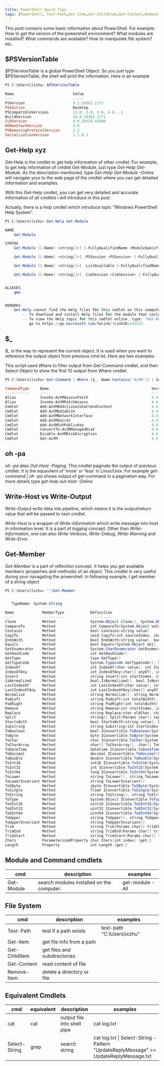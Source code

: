 ```yaml
---
title: PowerShell Quick Tips
tags: [PowerShell, Test-Path,Get-Item,Get-ChildItem,Get-Content,Remove-Item, Select-Object, Sort-Object,Select-String, ForEach, Get-Member, $_, $PSVersionTable] 
---
```


This post contains some basic information about PowerShell. For example: How to get the version of the powershell environment? 
What modules are installed? What commands are available? How to manipulate file system? etc.

## $PSVersionTable

*$PSVersionTable* is a global PowerShell Object. So you just type $PSVersionTable, the shell will print the information. Here is an example

```powershell
PS C:\Users\lxzhu> $PSVersionTable

Name                           Value
----                           -----
PSVersion                      5.1.18362.1171
PSEdition                      Desktop
PSCompatibleVersions           {1.0, 2.0, 3.0, 4.0...}
BuildVersion                   10.0.18362.1171
CLRVersion                     4.0.30319.42000
WSManStackVersion              3.0
PSRemotingProtocolVersion      2.3
SerializationVersion           1.1.0.1
```
## Get-Help xyz

Get-Help is the cmdlet to get help information of other cmdlet. For example, to get help information of cmdlet Get-Module, just type _Get-Help Get-Module_. 
As the description mentioned, type _Get-Help Get-Module -Online_ will navigate your to the web page of the cmdlet where you can get detailed information and examples.

With this Get-Help cmdlet, you can get very detailed and accurate information of all cmdlets i will introduce in this post.  

Actually, there is a *help* cmdlet which introduce topic "Windows PowerShell Help System".

```powershell
PS C:\Users\lxzhu> Get-Help Get-Module

NAME
    Get-Module

SYNTAX
    Get-Module [[-Name] <string[]>] [-FullyQualifiedName <ModuleSpecification[]>] [-All]  [<CommonParameters>]

    Get-Module [[-Name] <string[]>] -PSSession <PSSession> [-FullyQualifiedName <ModuleSpecification[]>] [-ListAvailable] [-PSEdition <string>] [-Refresh]  [<CommonParameters>]

    Get-Module [[-Name] <string[]>] -ListAvailable [-FullyQualifiedName <ModuleSpecification[]>] [-All] [-PSEdition <string>] [-Refresh]  [<CommonParameters>]

    Get-Module [[-Name] <string[]>] -CimSession <CimSession> [-FullyQualifiedName <ModuleSpecification[]>] [-ListAvailable] [-Refresh] [-CimResourceUri <uri>] [-CimNamespace <string>]  [<CommonParameters>]


ALIASES
    gmo


REMARKS
    Get-Help cannot find the Help files for this cmdlet on this computer. It is displaying only partial help.
        -- To download and install Help files for the module that includes this cmdlet, use Update-Help.
        -- To view the Help topic for this cmdlet online, type: "Get-Help Get-Module -Online" or
           go to https://go.microsoft.com/fwlink/?LinkID=141552.
```

## $_

*$_* is the way to represent the current object. It is used when you want to reference the output object from previous cmd let. Here are two examples

This script used *Where* to filter output from Get-Command cmdlet, and then Select-Object to show the first 10 output from Where cmdlet.
```powershell
PS C:\Users\lxzhu> Get-Command | Where {$_. Name.Contains('AzVM')} | Select-Object -first 10

CommandType     Name                                               Version    Source
-----------     ----                                               -------    ------
Alias           Invoke-AzVMAssessPatch                             4.4.0      Az.Compute
Alias           Invoke-AzVMPatchAssess                             4.4.0      Az.Compute
Cmdlet          Add-AzVMAdditionalUnattendContent                  4.4.0      Az.Compute
Cmdlet          Add-AzVMDataDisk                                   4.4.0      Az.Compute
Cmdlet          Add-AzVMNetworkInterface                           4.4.0      Az.Compute
Cmdlet          Add-AzVMSecret                                     4.4.0      Az.Compute
Cmdlet          Add-AzVMSshPublicKey                               4.4.0      Az.Compute
Cmdlet          ConvertTo-AzVMManagedDisk                          4.4.0      Az.Compute
Cmdlet          Disable-AzVMDiskEncryption                         4.4.0      Az.Compute
Cmdlet          Get-AzVM                                           4.4.0      Az.Compute

```

## oh -pa

*oh -pa* alias *Out-Host -Paging*. This cmdlet paginate the output of previous cmdlet. It is the equavilent of 'more' or 'less' in Linux/Unix. For example *get-command | oh -pa*
shows output of get-command in a pagination way. For more details type *get-help out-host -Online*

## Write-Host vs Write-Output

*Write-Output* write data into pipeline, which means it is the output/return value that will be passed to next cmdlet.

*Write-Host* is a wrapper of *Write-Information* which write message into host in information level. It is a part of *logging* concept. Other than *Write-Information*,
one can also *Write-Verbose*, *Write-Debug*, *Write-Warning* and *Write-Error*.

## Get-Member

*Get-Member* is a part of reflection concept. It helps you get available members (properties and methods) of an object. 
This cmdlet is very useful during your navagating the powershell. In following example, I get member of a string object

```powershell
PS C:\Users\lxzhu> ""|Get-Member


   TypeName: System.String

Name             MemberType            Definition
----             ----------            ----------
Clone            Method                System.Object Clone(), System.Object ICloneable.Clone()
CompareTo        Method                int CompareTo(System.Object value), int CompareTo(string strB), int IComparable.CompareTo(System.Object obj), int IComparable[string].CompareTo(string other)
Contains         Method                bool Contains(string value)
CopyTo           Method                void CopyTo(int sourceIndex, char[] destination, int destinationIndex, int count)
EndsWith         Method                bool EndsWith(string value), bool EndsWith(string value, System.StringComparison comparisonType), bool EndsWith(string value, bool ignoreCase, cultureinfo culture)
Equals           Method                bool Equals(System.Object obj), bool Equals(string value), bool Equals(string value, System.StringComparison comparisonType), bool IEquatable[string].Equals(string other)
GetEnumerator    Method                System.CharEnumerator GetEnumerator(), System.Collections.IEnumerator IEnumerable.GetEnumerator(), System.Collections.Generic.IEnumerator[char] IEnumerable[char].GetEnumerator()
GetHashCode      Method                int GetHashCode()
GetType          Method                type GetType()
GetTypeCode      Method                System.TypeCode GetTypeCode(), System.TypeCode IConvertible.GetTypeCode()
IndexOf          Method                int IndexOf(char value), int IndexOf(char value, int startIndex), int IndexOf(string value), int IndexOf(string value, int startIndex), int IndexOf(string value, int startIndex, int count), int IndexOf(string value, System.St...
IndexOfAny       Method                int IndexOfAny(char[] anyOf), int IndexOfAny(char[] anyOf, int startIndex), int IndexOfAny(char[] anyOf, int startIndex, int count)
Insert           Method                string Insert(int startIndex, string value)
IsNormalized     Method                bool IsNormalized(), bool IsNormalized(System.Text.NormalizationForm normalizationForm)
LastIndexOf      Method                int LastIndexOf(char value), int LastIndexOf(char value, int startIndex), int LastIndexOf(string value), int LastIndexOf(string value, int startIndex), int LastIndexOf(string value, int startIndex, int count), int LastIndexOf...
LastIndexOfAny   Method                int LastIndexOfAny(char[] anyOf), int LastIndexOfAny(char[] anyOf, int startIndex), int LastIndexOfAny(char[] anyOf, int startIndex, int count)
Normalize        Method                string Normalize(), string Normalize(System.Text.NormalizationForm normalizationForm)
PadLeft          Method                string PadLeft(int totalWidth), string PadLeft(int totalWidth, char paddingChar)
PadRight         Method                string PadRight(int totalWidth), string PadRight(int totalWidth, char paddingChar)
Remove           Method                string Remove(int startIndex, int count), string Remove(int startIndex)
Replace          Method                string Replace(char oldChar, char newChar), string Replace(string oldValue, string newValue)
Split            Method                string[] Split(Params char[] separator), string[] Split(char[] separator, int count), string[] Split(char[] separator, System.StringSplitOptions options), string[] Split(char[] separator, int count, System.StringSplitOptions ...
StartsWith       Method                bool StartsWith(string value), bool StartsWith(string value, System.StringComparison comparisonType), bool StartsWith(string value, bool ignoreCase, cultureinfo culture)
Substring        Method                string Substring(int startIndex), string Substring(int startIndex, int length)
ToBoolean        Method                bool IConvertible.ToBoolean(System.IFormatProvider provider)
ToByte           Method                byte IConvertible.ToByte(System.IFormatProvider provider)
ToChar           Method                char IConvertible.ToChar(System.IFormatProvider provider)
ToCharArray      Method                char[] ToCharArray(), char[] ToCharArray(int startIndex, int length)
ToDateTime       Method                datetime IConvertible.ToDateTime(System.IFormatProvider provider)
ToDecimal        Method                decimal IConvertible.ToDecimal(System.IFormatProvider provider)
ToDouble         Method                double IConvertible.ToDouble(System.IFormatProvider provider)
ToInt16          Method                int16 IConvertible.ToInt16(System.IFormatProvider provider)
ToInt32          Method                int IConvertible.ToInt32(System.IFormatProvider provider)
ToInt64          Method                long IConvertible.ToInt64(System.IFormatProvider provider)
ToLower          Method                string ToLower(), string ToLower(cultureinfo culture)
ToLowerInvariant Method                string ToLowerInvariant()
ToSByte          Method                sbyte IConvertible.ToSByte(System.IFormatProvider provider)
ToSingle         Method                float IConvertible.ToSingle(System.IFormatProvider provider)
ToString         Method                string ToString(), string ToString(System.IFormatProvider provider), string IConvertible.ToString(System.IFormatProvider provider)
ToType           Method                System.Object IConvertible.ToType(type conversionType, System.IFormatProvider provider)
ToUInt16         Method                uint16 IConvertible.ToUInt16(System.IFormatProvider provider)
ToUInt32         Method                uint32 IConvertible.ToUInt32(System.IFormatProvider provider)
ToUInt64         Method                uint64 IConvertible.ToUInt64(System.IFormatProvider provider)
ToUpper          Method                string ToUpper(), string ToUpper(cultureinfo culture)
ToUpperInvariant Method                string ToUpperInvariant()
Trim             Method                string Trim(Params char[] trimChars), string Trim()
TrimEnd          Method                string TrimEnd(Params char[] trimChars)
TrimStart        Method                string TrimStart(Params char[] trimChars)
Chars            ParameterizedProperty char Chars(int index) {get;}
Length           Property              int Length {get;}
```


## Module and Command cmdlets

|cmd|description|examples|
|---|---|---|
|Get-Module| search modules installed on the computer.|get-module -All|

## File System

|cmd|description|examples|
|---|---|---|
|Test-Path| test if a path exists |test-path "C:\Users\lxzhu"|
|Get-Item| get file info from a path | |
|Get-ChildItem| get files and subdirectories | |
|Get-Content| read content of file | |
|Remove-Item| delete a directory or file | |

## Equivalent Cmdlets

|cmd|equivalent|description|examples|
|---|---|---|---|
|cat|cat|output file into shell pipe| cat log.txt|
|Select-String|grep|search string|cat log.txt \| Select-String -Pattern "UpdateReplyMessage" >> UpdateReplyMessage.txt|

